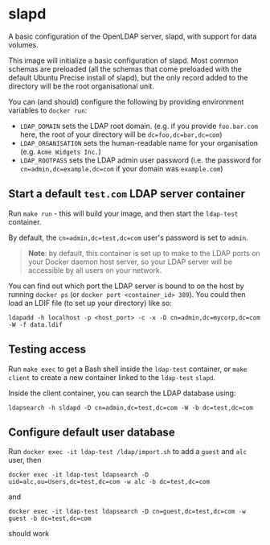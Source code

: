 # slapd

A basic configuration of the OpenLDAP server, slapd, with support for data
volumes.

This image will initialize a basic configuration of slapd. Most common schemas
are preloaded (all the schemas that come preloaded with the default Ubuntu
Precise install of slapd), but the only record added to the directory will be
the root organisational unit.

You can (and should) configure the following by providing environment variables
to `docker run`:

- `LDAP_DOMAIN` sets the LDAP root domain. (e.g. if you provide `foo.bar.com`
  here, the root of your directory will be `dc=foo,dc=bar,dc=com`)
- `LDAP_ORGANISATION` sets the human-readable name for your organisation (e.g.
  `Acme Widgets Inc.`)
- `LDAP_ROOTPASS` sets the LDAP admin user password (i.e. the password for
  `cn=admin,dc=example,dc=com` if your domain was `example.com`)


## Start a default `test.com` LDAP server container

Run `make run` - this will build your image, and then start the `ldap-test` container.

By default, the `cn=admin,dc=test,dc=com` user's password is set to `admin`.

> **Note**: by default, this container is set up to make to the LDAP ports
> on your Docker daemon host server, so your LDAP server will be accessible
> by all users on your network.

You can find out which port the LDAP server is bound to on the host by running
`docker ps` (or `docker port <container_id> 389`). You could then load an LDIF
file (to set up your directory) like so:

    ldapadd -h localhost -p <host_port> -c -x -D cn=admin,dc=mycorp,dc=com -W -f data.ldif


## Testing access

Run `make exec` to get a Bash shell inside the `ldap-test` container, or `make client`
to create a new container linked to the `ldap-test` `slapd`.

Inside the client container, you can search the LDAP database using:

```
ldapsearch -h sldapd -D cn=admin,dc=test,dc=com -W -b dc=test,dc=com
```

## Configure default user database

Run `docker exec -it ldap-test /ldap/import.sh` to add a `guest` and `alc`
user, then

`docker exec -it ldap-test ldapsearch -D uid=alc,ou=Users,dc=test,dc=com -w alc -b dc=test,dc=com`

and

`docker exec -it ldap-test ldapsearch -D cn=guest,dc=test,dc=com -w guest -b dc=test,dc=com`

should work

